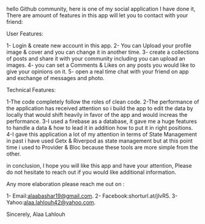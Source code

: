 hello Github community,
here is one of my social application I have done it,
There are amount of features in this app will let you to contact with your friend:

User Features:

1- Login & create new account in this app.
2- You can Upload your profile image & cover and you can change it in another time.
3- create a collections of posts and share it with your community including you can upload an images.
4- you can set a Comments & Likes on any posts you would like to give your opinions on it. 
5- open a real time chat with your friend on app and exchange of messages and photo.

Technical Features:

1-The code completely follow the roles of clean code.
2-The performance of the application has received attention so i build the app to edit the data by locally that would shift heavily in favor of the app and would increas the performance.
3-I used a firebase as a database, it gave me a huge features to handle a data & how to lead it in addition how to put it in right positions.
4-I gave this application a lot of my attention in terms of State Management in past i have used Getx & Riverpod as state management but at this point time i used to Provider & Bloc because these tools are more simple from the other.

in conclusion, I hope you will like this app and have your attention,
Please do not hesitate to reach out if you would like additional information.

Any more elaboration please reach me out on :

1- Email:alaabashar19@gmail.com. 
2- Facebook:shorturl.at/jlvR5. 
3- Yahoo:alaa.lahlouh42@yahoo.com. 

Sincerely, Alaa Lahlouh
